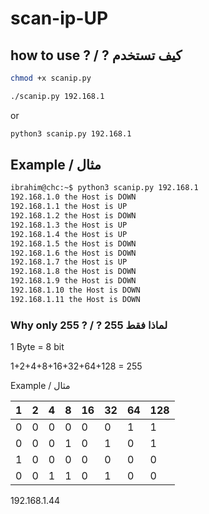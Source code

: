 # scan-ip-UP
## how to use ? / ? كيف تستخدم 
```sh
chmod +x scanip.py
```
```sh
./scanip.py 192.168.1
```
or
```sh
python3 scanip.py 192.168.1
```
## Example / مثال
```sh
ibrahim@chc:~$ python3 scanip.py 192.168.1
192.168.1.0 the Host is DOWN
192.168.1.1 the Host is UP
192.168.1.2 the Host is DOWN
192.168.1.3 the Host is UP
192.168.1.4 the Host is UP
192.168.1.5 the Host is DOWN
192.168.1.6 the Host is DOWN
192.168.1.7 the Host is UP
192.168.1.8 the Host is DOWN
192.168.1.9 the Host is DOWN
192.168.1.10 the Host is DOWN
192.168.1.11 the Host is DOWN
```
### Why only 255 ? / ? لماذا فقط 255

1 Byte = 8 bit

1+2+4+8+16+32+64+128 = 255

Example / مثال

|1|2|4|8|16|32|64|128|
|-|-|-|-|-|-|-|-|
|0|0|0|0|0|0|1|1|
|0|0|0|1|0|1|0|1|
|1|0|0|0|0|0|0|0|
|0|0|1|1|0|1|0|0|

192.168.1.44
